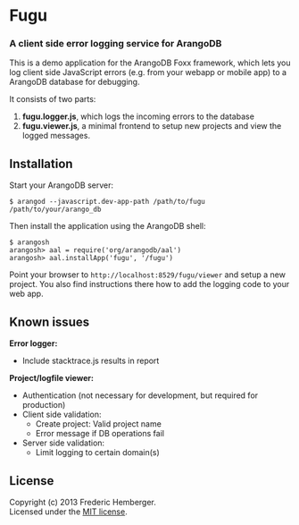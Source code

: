 # Fugu

### A client side error logging service for ArangoDB

This is a demo application for the ArangoDB Foxx framework, which lets you log client side JavaScript errors (e.g. from your webapp or mobile app) to a ArangoDB database for debugging.

It consists of two parts:
1) **fugu.logger.js**, which logs the incoming errors to the database
2) **fugu.viewer.js**, a minimal frontend to setup new projects and view the logged messages.


## Installation
Start your ArangoDB server:

    $ arangod --javascript.dev-app-path /path/to/fugu /path/to/your/arango_db

Then install the application using the ArangoDB shell:

    $ arangosh
    arangosh> aal = require('org/arangodb/aal')
    arangosh> aal.installApp('fugu', '/fugu')

Point your browser to `http://localhost:8529/fugu/viewer` and setup a new project. You also find instructions there how to add the logging code to your web app.


## Known issues

**Error logger:**  
- Include stacktrace.js results in report

**Project/logfile viewer:**  
- Authentication (not necessary for development, but required for production)
- Client side validation:
  - Create project: Valid project name
  - Error message if DB operations fail
- Server side validation:
  - Limit logging to certain domain(s)


## License
Copyright (c) 2013 Frederic Hemberger.  
Licensed under the [MIT license](LICENSE-MIT).